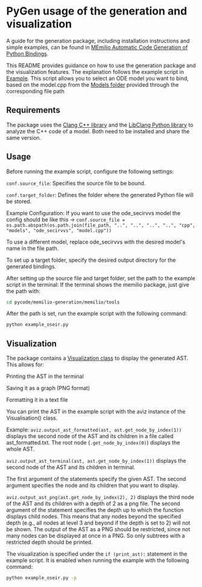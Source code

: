 # PyGen usage of the generation and visualization

A guide for the generation package, including installation instructions and simple examples, can be found in [MEmilio Automatic Code Generation of Python Bindings](/pycode/memilio-generation/README.md).

This README provides guidance on how to use the generation package and the visualization features. The explanation follows the example script in [Example](/pycode/memilio-generation/memilio/tools/example_oseir.py). This script allows you to select an ODE model you want to bind, based on the model.cpp from the [Models folder](/cpp/models/..) provided through the corresponding file path

## Requirements

The package uses the [Clang C++ library](https://clang.llvm.org/) and the [LibClang Python library](https://libclang.readthedocs.io/en/latest/index.html) to analyze the C++ code of a model. Both need to be installed and share the same version.


## Usage

Before running the example script, configure the following settings:

`conf.source_file`: Specifies the source file to be bound.

`conf.target_folder`: Defines the folder where the generated Python file will be stored.


Example Configuration:
If you want to use the ode_secirvvs model the config should be like this -> `conf.source_file = os.path.abspath(os.path.join(file_path, "..", "..", "..", "..", "cpp", "models", "ode_secirvvs", "model.cpp"))`

To use a different model, replace ode_secirvvs with the desired model's name in the file path.

To set up a target folder, specify the desired output directory for the generated bindings.

After setting up the source file and target folder, set the path to the example script in the terminal:
If the terminal shows the memilio package, just give the path with: 
```bash
cd pycode/memilio-generation/memilio/tools
```

After the path is set, run the example script with the following command:

```bash
python example_oseir.py
```

## Visualization

The package contains a [Visualization class](/pycode/memilio-generation/memilio/generation/graph_visualization.py) to display the generated AST.
This allows for:

Printing the AST in the terminal

Saving it as a graph (PNG format)

Formatting it in a text file

You can print the AST in the example script with the aviz instance of the Visualisation() class.


Example:
`aviz.output_ast_formatted(ast, ast.get_node_by_index(1))` displays the second node of the AST and its children in a file called ast_formatted.txt. 
The root node (`.get_node_by_index(0)`) displays the whole AST.

`aviz.output_ast_terminal(ast, ast.get_node_by_index(1))` displays the second node of the AST and its children in terminal.

The first argument of the statements specify the given AST. The second argument specifies the node and its children that you want to display.

`aviz.output_ast_png(ast.get_node_by_index(2), 2)` displays the third node of the AST and its children with a depth of 2 as a png file. The second argument of the statement specifies the depth up to which the function displays child nodes. This means that any nodes beyond the specified depth (e.g., all nodes at level 3 and beyond if the depth is set to 2) will not be shown.
The output of the AST as a PNG should be restricted, since not many nodes can be displayed at once in a PNG. So only subtrees with a restricted depth should be printed.

The visualization is specified under the `if (print_ast):` statement in the example script.
It is enabled when running the example with the following command:


```bash
python example_oseir.py -p
```





